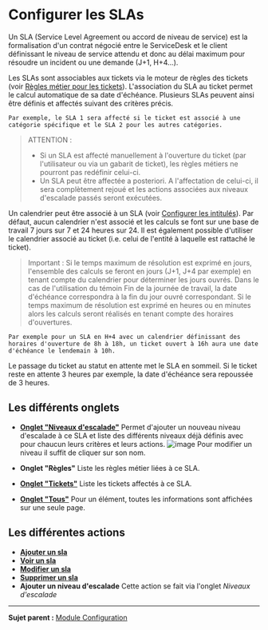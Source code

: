 Configurer les SLAs
===================

Un SLA (Service Level Agreement ou accord de niveau de service) est la formalisation d'un contrat négocié entre le ServiceDesk et le client définissant le niveau de service attendu et donc au délai maximum pour résoudre un incident ou une demande (J+1, H+4...).

Les SLAs sont associables aux tickets via le moteur de règles des tickets (voir [Règles métier pour les tickets](07_Module_Administration/05_Règles/04_Règles_métier_pour_les_tickets.md "Lors de la création d'un ticket, un mécanisme permet de modifier les attributs du ticket de manière automatique.")).
L'association du SLA au ticket permet le calcul automatique de sa date d'échéance. Plusieurs SLAs peuvent ainsi être définis et affectés suivant des critères précis. 

    Par exemple, le SLA 1 sera affecté si le ticket est associé à une catégorie spécifique et le SLA 2 pour les autres catégories.

>ATTENTION :
>- Si un SLA est affecté manuellement à l'ouverture du ticket (par l'utilisateur ou via un gabarit de ticket), les règles métiers ne pourront pas redéfinir celui-ci.
>- Un SLA peut être affectée a posteriori. A l'affectation de celui-ci, il sera complètement rejoué et les actions associées aux niveaux d'escalade passés seront exécutées.

Un calendrier peut être associé à un SLA (voir [Configurer les intitulés](08_Module_Configuration/02_Intitulés/01_Intitulés.md "Les intitulés se configurent depuis le menu Configuration > Intitulés")).
Par défaut, aucun calendrier n'est associé et les calculs se font sur une base de travail 7 jours sur 7 et 24 heures sur 24. Il est également possible d'utiliser le calendrier associé au ticket (i.e. celui de l'entité à laquelle est rattaché le ticket).

>Important : Si le temps maximum de résolution est exprimé en jours, l'ensemble des calculs se feront en jours (J+1, J+4 par exemple) en tenant compte du calendrier pour déterminer les jours ouvrés. Dans le cas de l'utilisation du témoin Fin de la journée de travail, la date d'échéance correspondra à la fin du jour ouvré correspondant. Si le temps maximum de résolution est exprimé en heures ou en minutes alors les calculs seront réalisés en tenant compte des horaires d'ouvertures.

    Par exemple pour un SLA en H+4 avec un calendrier définissant des horaires d'ouverture de 8h à 18h, un ticket ouvert à 16h aura une date d'échéance le lendemain à 10h.

Le passage du ticket au statut en attente met le SLA en sommeil. Si le ticket reste en attente 3 heures par exemple, la date d'échéance sera repoussée de 3 heures.

Les différents onglets
----------------------

-   **[Onglet "Niveaux d'escalade"](08_Module_Configuration/05_Sla/02_Niveaux_d'escalade.md)** 
    Permet d'ajouter un nouveau niveau d'escalade à ce SLA et liste des différents niveaux déjà définis avec pour chaucun leurs critères et leurs actions.
    ![image](docs/image/NiveauSla.png)
    Pour modifier un niveau il suffit de cliquer sur son nom.


-   **Onglet "Règles"**
    Liste les règles métier liées à ce SLA.

-   **[Onglet "Tickets"](Les_différents_onglets/Onglet_Tickets.md)**
    Liste les tickets affectés à ce SLA.

-   **[Onglet "Tous"](Les_différents_onglets/Onglet_Tous.md)**
     Pour un élément, toutes les informations sont affichées sur une seule page.


Les différentes actions
-----------------------
-   **[Ajouter un sla](Les_différentes_actions/Créer_un_nouvel_objet.md)**
-   **[Voir un sla](Les_différentes_actions/Visualiser_un_objet.md)**
-   **[Modifier un sla](Les_différentes_actions/Modifier_un_objet.md)**
-   **[Supprimer un sla](Les_différentes_actions/Supprimer_un_objet.md)**
-   **Ajouter un niveau d'escalade**
    Cette action se fait via l'onglet *Niveaux d'escalade*



------
**Sujet parent :** [Module Configuration](08_Module_Configuration/01_Module_Configuration.md "Module Configuration de GLPI")